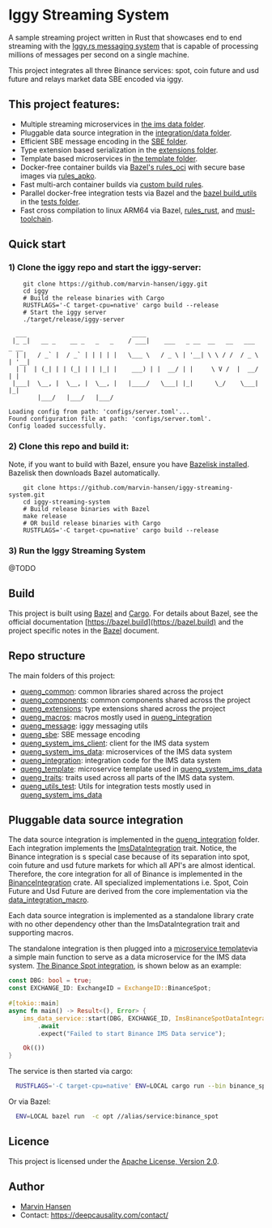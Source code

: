 # Iggy Streaming System

A sample streaming project written in Rust that showcases end to end streaming with
the [Iggy.rs messaging system](https://iggy.rs/) that is capable of processing millions of messages per second on a
single machine.

This project integrates all three Binance services: spot, coin future and usd future and relays market data SBE encoded
via iggy.

## This project features:

* Multiple streaming microservices in [the ims data folder](queng_system_ims_data).
* Pluggable data source integration in the [integration/data folder](queng_integration/data).
* Efficient SBE message encoding in the [SBE folder](queng_sbe).
* Type extension based serialization in the [extensions folder](queng_extensions).
* Template based microservices in [the template folder](queng_template).
* Docker-free container builds via [Bazel's rules_oci](https://github.com/bazel-contrib/rules_oci) with secure base
  images via [rules_apko](https://github.com/chainguard-dev/rules_apko).
* Fast multi-arch container builds via [custom build rules](build).
* Parallel docker-free integration tests via Bazel and
  the [bazel build_utils](https://github.com/marvin-hansen/buildutils) in
  the [tests folder](queng_system_ims_data/binance_tests).
* Fast cross compilation to linux ARM64 via Bazel, [rules_rust](https://github.com/bazelbuild/rules_rust),
  and [musl-toolchain](https://github.com/bazel-contrib/musl-toolchain).

## Quick start

### **1) Clone the iggy repo and start the iggy-server:**

```text
    git clone https://github.com/marvin-hansen/iggy.git
    cd iggy
    # Build the release binaries with Cargo 
    RUSTFLAGS='-C target-cpu=native' cargo build --release
    # Start the iggy server
    ./target/release/iggy-server 
     
  ___                             ____                                      
 |_ _|   __ _    __ _   _   _    / ___|    ___   _ __  __   __   ___   _ __ 
  | |   / _` |  / _` | | | | |   \___ \   / _ \ | '__| \ \ / /  / _ \ | '__|
  | |  | (_| | | (_| | | |_| |    ___) | |  __/ | |     \ V /  |  __/ | |   
 |___|  \__, |  \__, |  \__, |   |____/   \___| |_|      \_/    \___| |_|   
        |___/   |___/   |___/                                               

Loading config from path: 'configs/server.toml'...
Found configuration file at path: 'configs/server.toml'.
Config loaded successfully.       
``` 

### **2) Clone this repo and build it:**

Note, if you want to build with Bazel, ensure you
have [Bazelisk installed](https://github.com/bazelbuild/bazelisk?tab=readme-ov-file#installation). Bazelisk then
downloads Bazel automatically.

```text
    git clone https://github.com/marvin-hansen/iggy-streaming-system.git
    cd iggy-streaming-system
    # Build release binaries with Bazel 
    make release
    # OR build release binaries with Cargo
    RUSTFLAGS='-C target-cpu=native' cargo build --release      
``` 

### **3) Run the Iggy Streaming System**

@TODO

## Build

This project is built using [Bazel](https://bazel.build/) and [Cargo](https://doc.rust-lang.org/cargo/).
For details about Bazel, see the official documentation [https://bazel.build](https://bazel.build)
and the project specific notes in the [Bazel](BAZEL.md) document.

## Repo structure

The main folders of this project:

* [queng_common](queng_common): common libraries shared across the project
* [queng_components](queng_components): common components shared across the project
* [queng_extensions](queng_extensions): type extensions shared across the project
* [queng_macros](queng_macros): macros mostly used in [queng_integration](queng_integration)
* [queng_message](queng_message): iggy messaging utils
* [queng_sbe](queng_sbe): SBE message encoding
* [queng_system_ims_client](queng_system_ims_client): client for the IMS data system
* [queng_system_ims_data](queng_system_ims_data): microservices of the IMS data system
* [queng_integration](queng_integration): integration code for the IMS data system
* [queng_template](queng_template): microservice template used in [queng_system_ims_data](queng_system_ims_data)
* [queng_traits](queng_traits): traits used across all parts of the IMS data system.
* [queng_utils_test](queng_utils_test): Utils for integration tests mostly used
  in [queng_system_ims_data](queng_system_ims_data)

## Pluggable data source integration

The data source integration is implemented in the [queng_integration](queng_integration) folder.
Each integration implements the [ImsDataIntegration](queng_traits/trait_data_integration/src/lib.rs) trait. Notice, the
Binance integration is s special case because of its separation into spot, coin future and usd future markets for which
all API's are almost identical. Therefore, the core integration for all of Binance is implemented in
the [BinanceIntegration](queng_integration/data/binance_core_data_integration) crate. All specialized implementations
i.e. Spot, Coin Future and Usd Future are derived from the core implementation via
the [data_integration_macro](queng_macros/data_integration_macro/src/lib.rs).

Each data source integration is implemented as a standalone library crate with no other dependency other than the
ImsDataIntegration trait and supporting macros.

The standalone integration is then plugged into a [microservice template](queng_template/ims_data_service)via a simple
main function to serve as a data microservice for the IMS data
system. [The Binance Spot integration](queng_system_ims_data/binance/binance_spot/src/main.rs), is shown below as an
example:

```rust
const DBG: bool = true;
const EXCHANGE_ID: ExchangeID = ExchangeID::BinanceSpot;
  
#[tokio::main]
async fn main() -> Result<(), Error> {
    ims_data_service::start(DBG, EXCHANGE_ID, ImsBinanceSpotDataIntegration::new())
        .await
        .expect("Failed to start Binance IMS Data service");

    Ok(())
}
```

The service is then started via cargo:

```bash
  RUSTFLAGS='-C target-cpu=native' ENV=LOCAL cargo run --bin binance_spot
```

Or via Bazel:

```bash
  ENV=LOCAL bazel run  -c opt //alias/service:binance_spot
```

## Licence
This project is licensed under the [Apache License, Version 2.0](LICENSE).

## Author
* [Marvin Hansen](https://github.com/marvin-hansen)
* Contact: https://deepcausality.com/contact/
